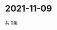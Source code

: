 # 2021-11-09
  共 0条

  <!-- BEGIN -->
  <!-- 最后更新时间Tue Nov 09 2021 10:03:41 GMT+0000 (Coordinated Universal Time) -->
  
  <!-- END -->
  
  
